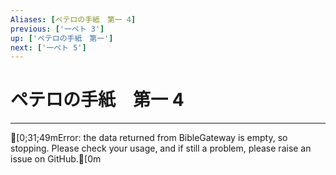 ```yaml
---
Aliases: [ペテロの手紙　第一 4]
previous: ['一ペト 3']
up: ['ペテロの手紙　第一']
next: ['一ペト 5']
---
```

# ペテロの手紙　第一 4

***
[0;31;49mError: the data returned from BibleGateway is empty, so stopping. Please check your usage, and if still a problem, please raise an issue on GitHub.[0m
